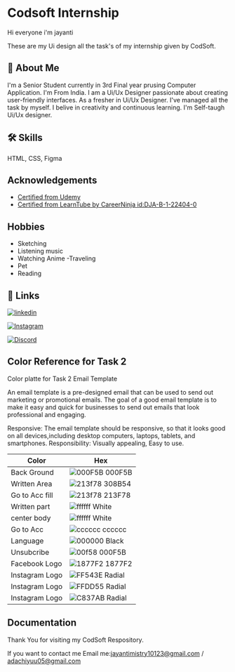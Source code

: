 # Codsoft Internship

Hi everyone i'm jayanti

These are my Ui design all the task's of my internship given by CodSoft.


## 🚀 About Me
I'm a Senior Student currently in 3rd Final year prusing Computer Application. 
I'm From India. I am a Ui/Ux Designer passionate about creating user-friendly interfaces. As a fresher in Ui/Ux Designer. I've managed all the task by myself. I belive in creativity and continuous learning. I'm Self-taugh Ui/Ux designer.

## 🛠 Skills
HTML, CSS, Figma 

## Acknowledgements

 - [Certified from Udemy](https://ude.my/UC-6e16c687-4567-45f0-9f19-14af5c0430a2)
 - [Certified from LearnTube by CareerNinja id:DJA-B-1-22404-0](https://learntube.ai/)

## Hobbies

- Sketching
- Listening music
- Watching Anime
-Traveling
- Pet
- Reading

## 🔗 Links

[![linkedin](https://img.shields.io/badge/linkedin-0A66C2?style=for-the-badge&logo=linkedin&logoColor=white)](hhttps://www.linkedin.com/in/jayanti-mistry-9372b5258/)

[![Instagram](https://img.shields.io/badge/Instagram-FBC22F?style=for-the-badge&logo=Instagram&logoColor=white)](https://www.instagram.com/adachii_yuu?igsh=ZzJibmoyMmR3OTR3) 

[![Discord](https://img.shields.io/badge/Discord-704DFC?style=for-the-badge&logo=Discord&logoColor=white)](https://discordapp.com/user/1155086935459631157)


## Color Reference for Task 2
Color platte for Task 2 Email Template 

An email template is a pre-designed email that can be used to send out
marketing or promotional emails. The goal of a good email template is to make it
easy and quick for businesses to send out emails that look professional and
engaging.

Responsive: The email template should be responsive, so that it looks good on all devices,including desktop computers, laptops, tablets, and smartphones.
Responsibility: Visually appealing, Easy to use.

| Color             | Hex                                                                |
| ----------------- | ------------------------------------------------------------------ |
|Back Ground | ![000F5B](https://via.placeholder.com/10/000F5B?text=+) 000F5B |
|Written Area | ![213f78](https://via.placeholder.com/10/213f78?text=+) 308B54 |
|Go to Acc fill | ![213f78](https://via.placeholder.com/10/ffffff?text=+) 213F78|
|Written part | ![ffffff](https://via.placeholder.com/10/ffffff?text=+) White |
|center body | ![ffffff](https://via.placeholder.com/10/ffffff?text=+) White |
|Go to Acc | ![cccccc](https://via.placeholder.com/10/CCCCCC?text=+) cccccc |
|Language |![000000](https://via.placeholder.com/10/000000?text=+) Black|
|Unsubcribe|![00f58](https://via.placeholder.com/10/000F5B?text=+) 000F5B|
|Facebook Logo|![1877F2](https://via.placeholder.com/10/1877F2/?text=+) 1877F2|
|Instagram Logo| ![FF543E](https://via.placeholder.com/10/FF543E?text=+) Radial| 
|Instagram Logo| ![FFDD55](https://via.placeholder.com/10/FFDD55?text=+) Radial|
|Instagram Logo| ![C837AB](https://via.placeholder.com/10/C837AB?text=+) Radial

## Documentation

Thank You for visiting my CodSoft Respository. 

If you want to contact me Email me:jayantimistry10123@gmail.com / adachiyuu05@gmail.com
